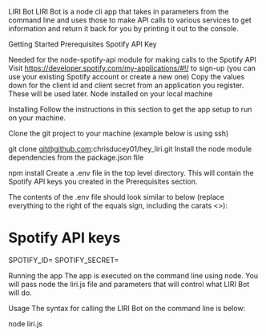LIRI Bot
LIRI Bot is a node cli app that takes in parameters from the command line and uses those to make API calls to various services to get information and return it back for you by printing it out to the console.

Getting Started
Prerequisites
Spotify API Key

Needed for the node-spotify-api module for making calls to the Spotify API
Visit https://developer.spotify.com/my-applications/#!/ to sign-up (you can use your existing Spotify account or create a new one)
Copy the values down for the client id and client secret from an application you register. These will be used later.
Node installed on your local machine

Installing
Follow the instructions in this section to get the app setup to run on your machine.

Clone the git project to your machine (example below is using ssh)

git clone git@github.com:chrisducey01/hey_liri.git
Install the node module dependencies from the package.json file

npm install
Create a .env file in the top level directory. This will contain the Spotify API keys you created in the Prerequisites section.

The contents of the .env file should look similar to below (replace everything to the right of the equals sign, including the carats <>):
# Spotify API keys

SPOTIFY_ID=<Replace with your spotify id>
SPOTIFY_SECRET=<Replace with your spotify secret>


Running the app
The app is executed on the command line using node. You will pass node the liri.js file and parameters that will control what LIRI Bot will do.

Usage
The syntax for calling the LIRI Bot on the command line is below:

node liri.js <Action to perform> <Thing to search for>
